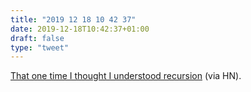 ```yaml
---
title: "2019 12 18 10 42 37"
date: 2019-12-18T10:42:37+01:00
draft: false
type: "tweet"
---
```

[That one time I thought I understood recursion](https://functional.christmas/2019/18) (via HN).
